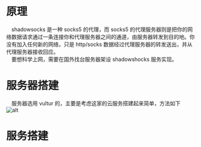 # 原理

&emsp;shadowsocks 是一种 socks5 的代理，而 socks5 的代理服务器则是把你的网络数据请求通过一条连接你和代理服务器之间的通道，由服务器转发到目的地。你没有加入任何新的网络，只是 http/socks 数据经过代理服务器的转发送出，并从代理服务器接收回应。  
&emsp;要想科学上网，需要在国外找台服务器架设 shadowshocks 服务实现。

# 服务器搭建

&emsp;服务器选用 vultur 的，主要是考虑这家的云服务搭建起来简单，方法如下  
![alt](https://link)

# 服务搭建
